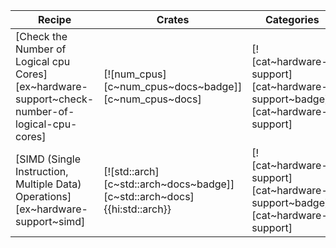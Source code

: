 | Recipe | Crates | Categories |
|--------|--------|------------|
| [Check the Number of Logical cpu Cores][ex~hardware-support~check-number-of-logical-cpu-cores] | [![num_cpus][c~num_cpus~docs~badge]][c~num_cpus~docs] | [![cat~hardware-support][cat~hardware-support~badge]][cat~hardware-support] |
| [SIMD (Single Instruction, Multiple Data) Operations][ex~hardware-support~simd] | [![std::arch][c~std::arch~docs~badge]][c~std::arch~docs]{{hi:std::arch}} | [![cat~hardware-support][cat~hardware-support~badge]][cat~hardware-support] |
